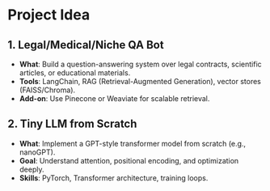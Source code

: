 # Project Idea

## 1. **Legal/Medical/Niche QA Bot**

* **What**: Build a question-answering system over legal contracts, scientific articles, or educational materials.
* **Tools**: LangChain, RAG (Retrieval-Augmented Generation), vector stores (FAISS/Chroma).
* **Add-on**: Use Pinecone or Weaviate for scalable retrieval.


## 2. **Tiny LLM from Scratch**

* **What**: Implement a GPT-style transformer model from scratch (e.g., nanoGPT).
* **Goal**: Understand attention, positional encoding, and optimization deeply.
* **Skills**: PyTorch, Transformer architecture, training loops.

